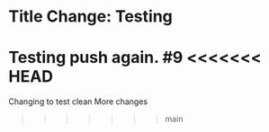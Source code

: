# Title Change: Testing

Testing push again. #9
<<<<<<< HEAD
=======

Changing to test clean
More changes
>>>>>>> main
